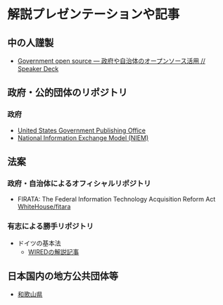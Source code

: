 # 解説プレゼンテーションや記事
## 中の人謹製
- [Government open source — 政府や自治体のオープンソース活用 // Speaker Deck](https://speakerdeck.com/benbalter/government-open-source-zheng-fu-yazi-zhi-ti-falseopunsosuhuo-yong)


## 政府・公的団体のリポジトリ
### 政府
- [United States Government Publishing Office](https://github.com/usgpo)
- [National Information Exchange Model (NIEM)](https://github.com/NIEM)


## 法案
### 政府・自治体によるオフィシャルリポジトリ
- FIRATA: The Federal Information Technology Acquisition Reform Act  [WhiteHouse/fitara](https://github.com/WhiteHouse/fitara)

### 有志による勝手リポジトリ
- ドイツの基本法
  - [WIREDの解説記事](http://www.wired.com/2012/08/bundestag/) 

## 日本国内の地方公共団体等
- [和歌山県](https://github.com/wakayama-pref-org)
